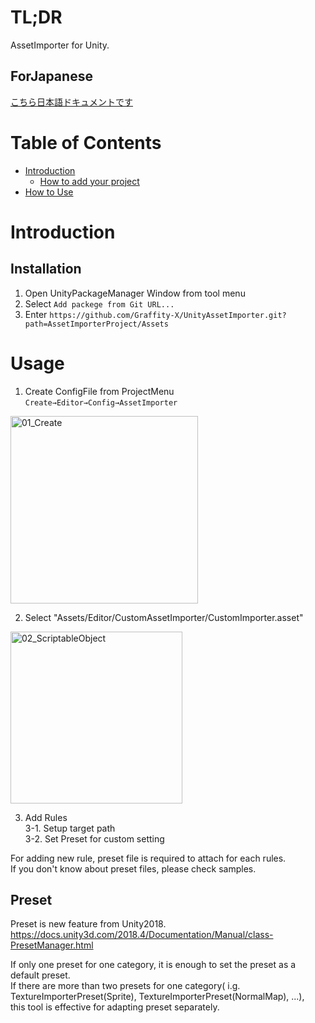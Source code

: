# TL;DR

AssetImporter for Unity.

## ForJapanese
[こちら日本語ドキュメントです](/README_JP.md)

# **Table of Contents**

- [Introduction](#Introduction)
    - [How to add your project](#installation)
- [How to Use](#usage)


# Introduction

## Installation
1. Open UnityPackageManager Window from tool menu
2. Select `Add packege from Git URL...`
3. Enter `https://github.com/Graffity-X/UnityAssetImporter.git?path=AssetImporterProject/Assets`

# Usage
1. Create ConfigFile from ProjectMenu `Create→Editor→Config→AssetImporter`
<img width="300" alt="01_Create" src="https://user-images.githubusercontent.com/4001760/142399770-f9e8e265-821b-412d-803c-b7162e8d3dee.png">

2. Select "Assets/Editor/CustomAssetImporter/CustomImporter.asset"
<img width="275" alt="02_ScriptableObject" src="https://user-images.githubusercontent.com/4001760/142399780-a56533a3-432e-4a13-b58a-5a50e0aab6f4.png">

3. Add Rules<br>
	3-1. Setup target path<br>
	3-2. Set Preset for custom setting

For adding new rule, preset file is required to attach for each rules.<br>
If you don't know about preset files, please check samples.

## Preset
Preset is new feature from Unity2018.<br>
https://docs.unity3d.com/2018.4/Documentation/Manual/class-PresetManager.html

If only one preset for one category, it is enough to set the preset as a default preset.<br>
If there are more than two presets for one category( i.g. TextureImporterPreset(Sprite), TextureImporterPreset(NormalMap), ...),<br>
this tool is effective for adapting preset separately.



